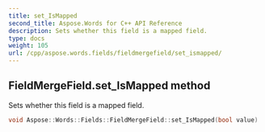 ```yaml
---
title: set_IsMapped
second_title: Aspose.Words for C++ API Reference
description: Sets whether this field is a mapped field. 
type: docs
weight: 105
url: /cpp/aspose.words.fields/fieldmergefield/set_ismapped/
---
```

## FieldMergeField.set_IsMapped method


Sets whether this field is a mapped field.

```cpp
void Aspose::Words::Fields::FieldMergeField::set_IsMapped(bool value)
```

